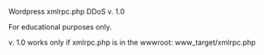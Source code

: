 Wordpress xmlrpc.php DDoS v. 1.0

For educational purposes only.

v. 1.0 works only if xmlrpc.php is in the wwwroot: www_target/xmlrpc.php
